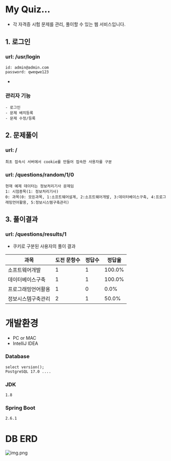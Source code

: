 
# My Quiz...
* 각 자격증 시험 문제를 관리, 풀이할 수 있는 웹 서비스입니다.

## 1. 로그인
### url: /usr/login
```text
id: admin@admin.com
password: qweqwe123
```
- 
### 관리자 기능
    - 로그인
    - 문제 배치등록
    - 문제 수정/등록

## 2. 문제풀이
### url: /
```text
최초 접속시 서버에서 cookie를 만들어 접속한 사용자를 구분
```

### url: /questions/random/1/0
```text
현재 예제 데이터는 정보처리기사 문제임
1: 시험종목(1: 정보처리기사)
0: 과목(0: 모든과목, 1:소프트웨어설계, 2:소프트웨어개발, 3:데이터베이스구축, 4:프로그래밍언어활용, 5:정보시스템구축관리)
```

## 3. 풀이결과
### url: /questions/results/1
* 쿠키로 구분된 사용자의 풀이 결과

| 과목             | 도전 문항수 | 정답수 | 정답율 |
|------------------|-------------|--------|--------|
| 소프트웨어개발    | 1           | 1      | 100.0% |
| 데이터베이스구축  | 1           | 1      | 100.0% |
| 프로그래밍언어활용 | 1           | 0      | 0.0%   |
| 정보시스템구축관리 | 2           | 1      | 50.0%  |


# 개발환경
* PC or MAC
* IntelliJ IDEA

### Database
```
select version();
PostgreSQL 17.0 ....
```

### JDK
```text
1.8
```

### Spring Boot
```text
2.6.1
```

# DB ERD
![img.png](DB-ER.drawio.svg)


